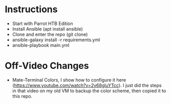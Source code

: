 # Instructions
* Start with Parrot HTB Edition
* Install Ansible (apt install ansible)
* Clone and enter the repo (git clone)
* ansible-galaxy install -r requirements.yml
* ansible-playbook main.yml

# Off-Video Changes
* Mate-Terminal Colors, I show how to configure it here (https://www.youtube.com/watch?v=2y68gluYTcc). I just did the steps in that video on my old VM to backup the color scheme, then copied it to this repo.
